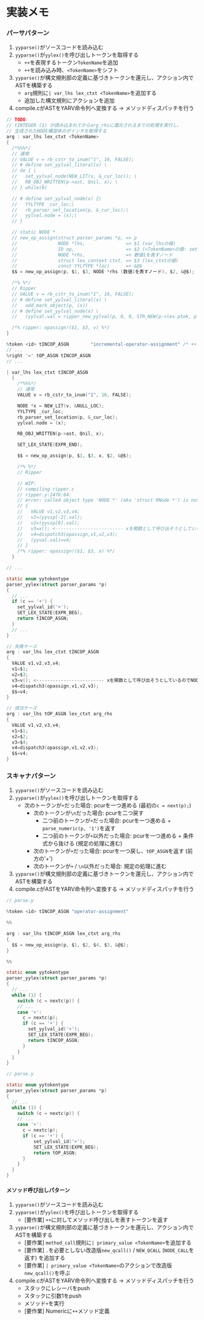 # 実装メモ
### パーサパターン
1. `yyparse()`がソースコードを読み込む
2. `yyparse()`が`yylex()`を呼び出しトークンを取得する
    - `++`を表現するトークン`TokenName`を追加
    - `++`を読み込み時、`<TokenName>`をシフト
3. `yyparse()`が構文規則部の定義に基づきトークンを還元し、アクション内でASTを構築する
    - `arg`規則に`| var_lhs lex_ctxt <TokenName>`を追加する
    - 追加した構文規則にアクションを追加
4. compile.cがASTをYARV命令列へ変換する -> メソッドディスパッチを行う

```c
// TODO:
// tINTEGER (1) が読み込まれてからarg_rhsに還元されるまでの処理を実行し、
// 生成されたNODE構造体のポインタを取得する
arg : var_lhs lex_ctxt <TokenName>
{
  /*%%%*/
  // 通常
  // VALUE v = rb_cstr_to_inum("1", 16, FALSE);
  // # define set_yylval_literal(x) \
  // do { \
  //   set_yylval_node(NEW_LIT(x, &_cur_loc)); \
  //   RB_OBJ_WRITTEN(p->ast, Qnil, x); \
  // } while(0)

  // # define set_yylval_node(x) {\
  //   YYLTYPE _cur_loc;\
  //   rb_parser_set_location(p, &_cur_loc);\
  //   yylval.node = (x);\
  // }

  // static NODE *
  // new_op_assign(struct parser_params *p, => p
  //               NODE *lhs,               => $1 (var_lhsの値)
  //               ID op,                   => $2 (<TokenName>の値: set_yylval_id('+');)
  //               NODE *rhs,               => 数値1を表すノード
  //               struct lex_context ctxt, => $3 (lex_ctxtの値)
  //               const YYLTYPE *loc)      => &@$
  $$ = new_op_assign(p, $1, $3, NODE *rhs (数値1を表すノード), $2, &@$);

  /*% %*/
  // Ripper
  // VALUE v = rb_cstr_to_inum("1", 16, FALSE);
  // # define set_yylval_literal(x) \
  //   add_mark_object(p, (x))
  // # define set_yylval_node(x) \
  //   (yylval.val = ripper_new_yylval(p, 0, 0, STR_NEW(p->lex.ptok, p->lex.pcur-p->lex.ptok)))

  /*% ripper: opassign!($1, $3, v) %*/
}
```

```c
%token <id> tINCOP_ASGN        "incremental-operator-assignment" /* ++ */
// ...
%right '=' tOP_ASGN tINCOP_ASGN
// ...

| var_lhs lex_ctxt tINCOP_ASGN
  {
    /*%%%*/
    // 通常
    VALUE v = rb_cstr_to_inum("1", 16, FALSE);

    NODE *x = NEW_LIT(v, &NULL_LOC);
    YYLTYPE _cur_loc;
    rb_parser_set_location(p, &_cur_loc);
    yylval.node = (x);

    RB_OBJ_WRITTEN(p->ast, Qnil, x);

    SET_LEX_STATE(EXPR_END);

    $$ = new_op_assign(p, $1, $3, x, $2, &@$);

    /*% %*/
    // Ripper

    // WIP:
    // compiling ripper.c
    // ripper.y:2476:64:
    // error: called object type 'NODE *' (aka 'struct RNode *') is not a function or function pointer
    // {
    //   VALUE v1,v2,v3,v4;
    //   v1=(yyvsp[-2].val);
    //   v2=(yyvsp[0].val);
    //   v3=x(); <------------------------- xを関数として呼び出そうとしているのでNODEを関数にする方法を探す
    //   v4=dispatch3(opassign,v1,v2,v3);
    //   (yyval.val)=v4;
    // }
    /*% ripper: opassign!($1, $3, x) %*/
  }

// ...

static enum yytokentype
parser_yylex(struct parser_params *p)
{
  // ...
  if (c == '+') {
    set_yylval_id('+');
    SET_LEX_STATE(EXPR_BEG);
    return tINCOP_ASGN;
  }
  // ...
}
```

```c
// 失敗ケース
arg : var_lhs lex_ctxt tINCOP_ASGN
{
  VALUE v1,v2,v3,v4;
  v1=$1;
  v2=$3;
  v3=v(); <------------------------- xを関数として呼び出そうとしているのでNODEを関数にする方法を探す
  v4=dispatch3(opassign,v1,v2,v3);
  $$=v4;
}

// 成功ケース
arg : var_lhs tOP_ASGN lex_ctxt arg_rhs
{
  VALUE v1,v2,v3,v4;
  v1=$1;
  v2=$2;
  v3=$4;
  v4=dispatch3(opassign,v1,v2,v3);
  $$=v4;
}
```

### スキャナパターン
1. `yyparse()`がソースコードを読み込む
2. `yyparse()`が`yylex()`を呼び出しトークンを取得する
    - 次のトークンが`+`だった場合: pcurを一つ進める (最初の`c = next(p);`)
      - 次のトークンが`\n`だった場合: pcurを二つ戻す
        - 二つ前のトークンが`+`だった場合: pcurを一つ進める + `parse_numeric(p, '1')`を返す
        - 二つ前のトークンが`+`以外だった場合: pcurを一つ進める + 条件式から抜ける (規定の処理に進む)
      - 次のトークンが`+`だった場合: pcurを一つ戻し、`tOP_ASGN`を返す (前方の'+')
      - 次のトークンが`+` / `\n`以外だった場合: 規定の処理に進む
3. `yyparse()`が構文規則部の定義に基づきトークンを還元し、アクション内でASTを構築する
4. compile.cがASTをYARV命令列へ変換する -> メソッドディスパッチを行う

```c
// parse.y

%token <id> tINCOP_ASGN "operator-assignment"

%%

arg : var_lhs tINCOP_ASGN lex_ctxt arg_rhs
{
  $$ = new_op_assign(p, $1, $2, $4, $3, &@$);
}

%%

static enum yytokentype
parser_yylex(struct parser_params *p)
{
  // ...
  while (1) {
    switch (c = nextc(p)) {
    // ...
    case '+':
      c = nextc(p);
      if (c == '+') {
        set_yylval_id('+');
        SET_LEX_STATE(EXPR_BEG);
        return tINCOP_ASGN;
      }
    }
  }
}
```

```c
// parse.y

static enum yytokentype
parser_yylex(struct parser_params *p)
{
  // ...
  while (1) {
    switch (c = nextc(p)) {
    // ...
    case '+':
      c = nextc(p);
      if (c == '+') {
          set_yylval_id('+');
          SET_LEX_STATE(EXPR_BEG);
          return tOP_ASGN;
      }
    }
  }
}
```

#### メソッド呼び出しパターン
1. `yyparse()`がソースコードを読み込む
2. `yyparse()`が`yylex()`を呼び出しトークンを取得する
    - [要作業] `++`に対してメソッド呼び出しを表すトークンを返す
3. `yyparse()`が構文規則部の定義に基づきトークンを還元し、アクション内でASTを構築する
    - [要作業] `method_call`規則に`| primary_value <TokenName>`を追加する
    - [要作業] `.`を必要としない改造版`new_qcall()` / `NEW_QCALL` (`NODE_CALL`を返す) を追加する
    - [要作業] `| primary_value <TokenName>`のアクションで改造版`new_qcall()`を呼ぶ
4. compile.cがASTをYARV命令列へ変換する -> メソッドディスパッチを行う
    - スタックにレシーバをpush
    - スタックに引数1をpush
    - メソッド`+`を実行
    - [要作業] Numericに`++`メソッド定義
